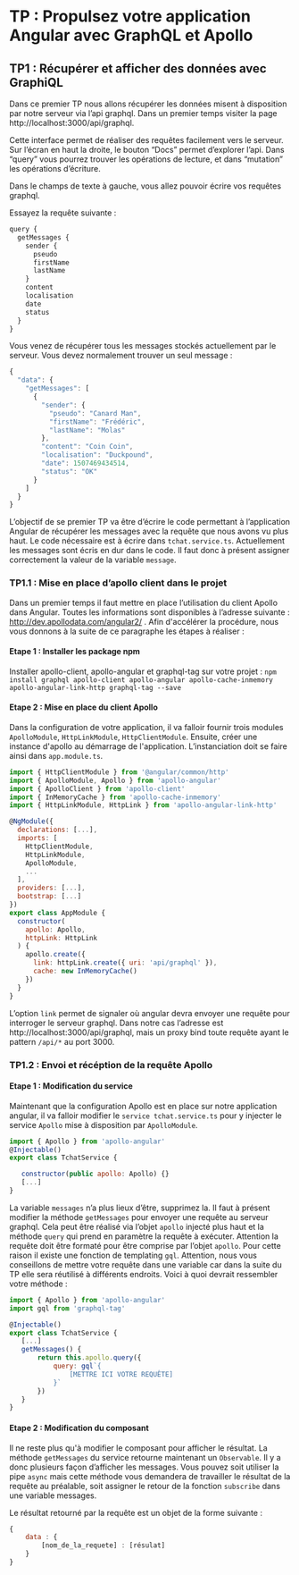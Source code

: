 # TP : Propulsez votre application Angular avec GraphQL et Apollo

## TP1 : Récupérer et afficher des données avec GraphiQL

Dans ce premier TP nous allons récupérer les données misent à disposition par notre serveur via l’api graphql. Dans un premier temps visiter la page http://localhost:3000/api/graphql. 

Cette interface permet de réaliser des requêtes facilement vers le serveur. Sur l’écran en haut la droite, le bouton “Docs” permet d’explorer l’api. Dans “query” vous pourrez trouver les opérations de lecture, et dans “mutation” les opérations d’écriture.

Dans le champs de texte à gauche, vous allez pouvoir écrire vos requêtes graphql. 

Essayez la requête suivante :

```javascript
query {
  getMessages {
    sender {
      pseudo
      firstName
      lastName
    }
    content
    localisation
    date
    status
  }
}
```

Vous venez de récupérer tous les messages stockés actuellement par le serveur. Vous devez normalement trouver un seul message :

```javascript
{
  "data": {
    "getMessages": [
      {
        "sender": {
          "pseudo": "Canard Man",
          "firstName": "Frédéric",
          "lastName": "Molas"
        },
        "content": "Coin Coin",
        "localisation": "Duckpound",
        "date": 1507469434514,
        "status": "OK"
      }
    ]
  }
}
```

L’objectif de se premier TP va être d’écrire le code permettant à l’application Angular de récupérer les messages avec la requête que nous avons vu plus haut. Le code nécessaire est à écrire dans `tchat.service.ts`. Actuellement les messages sont écris en dur dans le code. Il faut donc à présent assigner correctement la valeur de la variable `message`. 

### TP1.1 : Mise en place d’apollo client dans le projet

Dans un premier temps il faut mettre en place l’utilisation du client Apollo dans Angular. Toutes les informations sont disponibles à l’adresse suivante : http://dev.apollodata.com/angular2/ . Afin d'accélérer la procédure, nous vous donnons à la suite de ce paragraphe les étapes à réaliser :

#### Etape 1 : Installer les package npm

Installer apollo-client, apollo-angular et graphql-tag sur votre projet : `npm install graphql apollo-client apollo-angular apollo-cache-inmemory apollo-angular-link-http graphql-tag --save`
 
#### Etape 2 : Mise en place du client Apollo

Dans la configuration de votre application, il va falloir fournir trois modules `ApolloModule`, `HttpLinkModule`, `HttpClientModule`. Ensuite, créer une instance d'apollo au démarrage de l'application. L’instanciation doit se faire ainsi dans `app.module.ts`.

```javascript
import { HttpClientModule } from '@angular/common/http'
import { ApolloModule, Apollo } from 'apollo-angular'
import { ApolloClient } from 'apollo-client'
import { InMemoryCache } from 'apollo-cache-inmemory'
import { HttpLinkModule, HttpLink } from 'apollo-angular-link-http'

@NgModule({
  declarations: [...],
  imports: [
    HttpClientModule,
    HttpLinkModule,
    ApolloModule,
    ...
  ],
  providers: [...],
  bootstrap: [...]
})
export class AppModule { 
  constructor(
    apollo: Apollo,
    httpLink: HttpLink
  ) {
    apollo.create({
      link: httpLink.create({ uri: 'api/graphql' }),
      cache: new InMemoryCache()
    })
  }
}
```

L’option `link` permet de signaler où angular devra envoyer une requête pour interroger le serveur graphql. Dans notre cas l’adresse est http://localhost:3000/api/graphql, mais un proxy bind toute requête ayant le pattern `/api/*` au port 3000. 

### TP1.2 : Envoi et récéption de la requête Apollo 

#### Etape 1 : Modification du service

Maintenant que la configuration Apollo est en place sur notre application angular, il va falloir modifier le `service tchat.service.ts` pour y injecter le service `Apollo` mise à disposition par `ApolloModule`.

```javascript
import { Apollo } from 'apollo-angular'
@Injectable()
export class TchatService {

   constructor(public apollo: Apollo) {}
   [...]
}
```

La variable `messages` n’a plus lieux d’être, supprimez la. Il faut à présent modifier la méthode `getMessages` pour envoyer une requête au serveur graphql. Cela peut être réalisé via l’objet `apollo` injecté plus haut et la méthode `query` qui prend en paramètre la requête à exécuter. Attention la requête doit être formaté pour être comprise par  l’objet `apollo`. Pour cette raison il existe une fonction de templating `gql`. Attention, nous vous conseillons de mettre votre requête dans une variable car dans la suite du TP elle sera réutilisé à différents endroits. Voici à quoi devrait ressembler votre méthode :

```javascript
import { Apollo } from 'apollo-angular'
import gql from 'graphql-tag'

@Injectable()
export class TchatService {
   [...]
   getMessages() {
       return this.apollo.query({
           query: gql`{
               [METTRE ICI VOTRE REQUÊTE]
           }`
       })
   }
}
```

#### Etape 2 : Modification du composant
Il ne reste plus qu'à modifier le composant pour afficher le résultat. La méthode `getMessages` du service retourne maintenant un `Observable`. Il y a donc plusieurs façon d’afficher les messages. Vous pouvez soit utiliser la pipe `async` mais cette méthode vous demandera de travailler le résultat de la requête au préalable, soit assigner le retour de la fonction `subscribe` dans une variable messages.

Le résultat retourné par la requête est un objet de la forme suivante :

```javascript
{
    data : {
        [nom_de_la_requete] : [résulat]
    }
}
```

